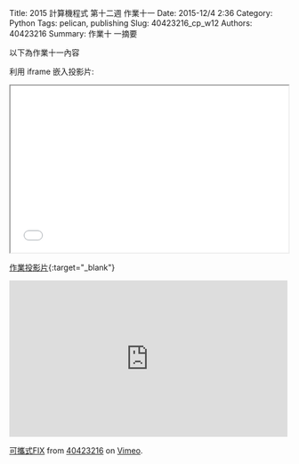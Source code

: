 Title: 2015 計算機程式 第十二週 作業十一
Date: 2015-12/4 2:36
Category: Python
Tags: pelican, publishing
Slug: 40423216_cp_w12
Authors: 40423216
Summary: 作業十 一摘要

以下為作業十一內容

利用 iframe 嵌入投影片:

<iframe src="40423216_cp_w12_p.html" width="500" height="300"></iframe>

[作業投影片](40423216_cp_w12_p.html){:target="_blank"}

<iframe src="https://player.vimeo.com/video/151889582" width="500" height="281" frameborder="0" webkitallowfullscreen mozallowfullscreen allowfullscreen></iframe> <p><a href="https://vimeo.com/151889582">可攜式FIX</a> from <a href="https://vimeo.com/user46241007">40423216</a> on <a href="https://vimeo.com">Vimeo</a>.</p>